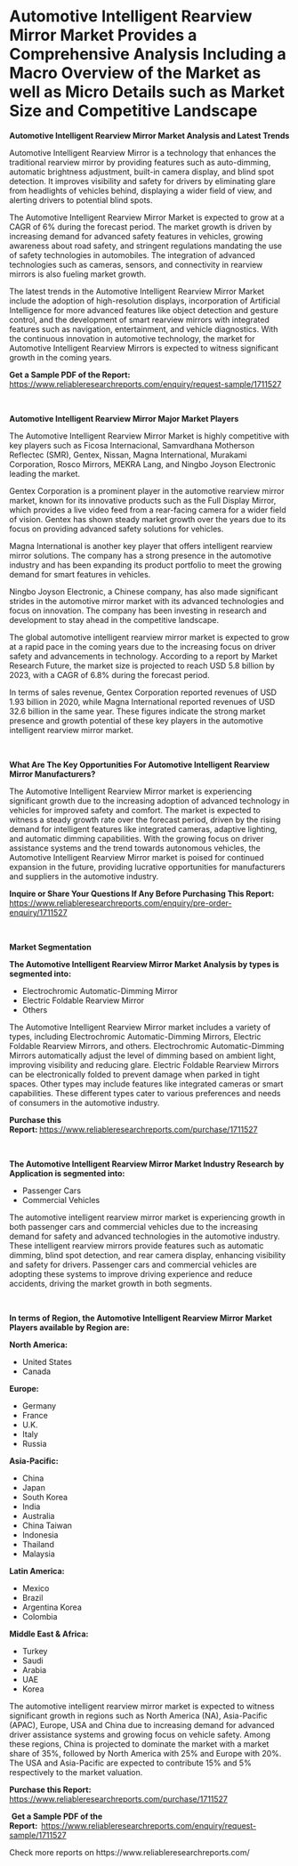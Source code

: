 <p><h1>Automotive Intelligent Rearview Mirror Market Provides a Comprehensive Analysis Including a Macro Overview of the Market as well as Micro Details such as Market Size and Competitive Landscape</h1></p><p><strong>Automotive Intelligent Rearview Mirror Market Analysis and Latest Trends</strong></p>
<p><p>Automotive Intelligent Rearview Mirror is a technology that enhances the traditional rearview mirror by providing features such as auto-dimming, automatic brightness adjustment, built-in camera display, and blind spot detection. It improves visibility and safety for drivers by eliminating glare from headlights of vehicles behind, displaying a wider field of view, and alerting drivers to potential blind spots.</p><p>The Automotive Intelligent Rearview Mirror Market is expected to grow at a CAGR of 6% during the forecast period. The market growth is driven by increasing demand for advanced safety features in vehicles, growing awareness about road safety, and stringent regulations mandating the use of safety technologies in automobiles. The integration of advanced technologies such as cameras, sensors, and connectivity in rearview mirrors is also fueling market growth.</p><p>The latest trends in the Automotive Intelligent Rearview Mirror Market include the adoption of high-resolution displays, incorporation of Artificial Intelligence for more advanced features like object detection and gesture control, and the development of smart rearview mirrors with integrated features such as navigation, entertainment, and vehicle diagnostics. With the continuous innovation in automotive technology, the market for Automotive Intelligent Rearview Mirrors is expected to witness significant growth in the coming years.</p></p>
<p><strong>Get a Sample PDF of the Report:&nbsp;</strong> <a href="https://www.reliableresearchreports.com/enquiry/request-sample/1711527">https://www.reliableresearchreports.com/enquiry/request-sample/1711527</a></p>
<p>&nbsp;</p>
<p><strong>Automotive Intelligent Rearview Mirror Major Market Players</strong></p>
<p><p>The Automotive Intelligent Rearview Mirror Market is highly competitive with key players such as Ficosa Internacional, Samvardhana Motherson Reflectec (SMR), Gentex, Nissan, Magna International, Murakami Corporation, Rosco Mirrors, MEKRA Lang, and Ningbo Joyson Electronic leading the market. </p><p>Gentex Corporation is a prominent player in the automotive rearview mirror market, known for its innovative products such as the Full Display Mirror, which provides a live video feed from a rear-facing camera for a wider field of vision. Gentex has shown steady market growth over the years due to its focus on providing advanced safety solutions for vehicles.</p><p>Magna International is another key player that offers intelligent rearview mirror solutions. The company has a strong presence in the automotive industry and has been expanding its product portfolio to meet the growing demand for smart features in vehicles.</p><p>Ningbo Joyson Electronic, a Chinese company, has also made significant strides in the automotive mirror market with its advanced technologies and focus on innovation. The company has been investing in research and development to stay ahead in the competitive landscape.</p><p>The global automotive intelligent rearview mirror market is expected to grow at a rapid pace in the coming years due to the increasing focus on driver safety and advancements in technology. According to a report by Market Research Future, the market size is projected to reach USD 5.8 billion by 2023, with a CAGR of 6.8% during the forecast period.</p><p>In terms of sales revenue, Gentex Corporation reported revenues of USD 1.93 billion in 2020, while Magna International reported revenues of USD 32.6 billion in the same year. These figures indicate the strong market presence and growth potential of these key players in the automotive intelligent rearview mirror market.</p></p>
<p>&nbsp;</p>
<p><strong>What Are The Key Opportunities For Automotive Intelligent Rearview Mirror Manufacturers?</strong></p>
<p><p>The Automotive Intelligent Rearview Mirror market is experiencing significant growth due to the increasing adoption of advanced technology in vehicles for improved safety and comfort. The market is expected to witness a steady growth rate over the forecast period, driven by the rising demand for intelligent features like integrated cameras, adaptive lighting, and automatic dimming capabilities. With the growing focus on driver assistance systems and the trend towards autonomous vehicles, the Automotive Intelligent Rearview Mirror market is poised for continued expansion in the future, providing lucrative opportunities for manufacturers and suppliers in the automotive industry.</p></p>
<p><strong>Inquire or Share Your Questions If Any Before Purchasing This Report:</strong> <a href="https://www.reliableresearchreports.com/enquiry/pre-order-enquiry/1711527">https://www.reliableresearchreports.com/enquiry/pre-order-enquiry/1711527</a></p>
<p>&nbsp;</p>
<p><strong>Market Segmentation</strong></p>
<p><strong>The Automotive Intelligent Rearview Mirror Market Analysis by types is segmented into:</strong></p>
<p><ul><li>Electrochromic Automatic-Dimming Mirror</li><li>Electric Foldable Rearview Mirror</li><li>Others</li></ul></p>
<p><p>The Automotive Intelligent Rearview Mirror market includes a variety of types, including Electrochromic Automatic-Dimming Mirrors, Electric Foldable Rearview Mirrors, and others. Electrochromic Automatic-Dimming Mirrors automatically adjust the level of dimming based on ambient light, improving visibility and reducing glare. Electric Foldable Rearview Mirrors can be electronically folded to prevent damage when parked in tight spaces. Other types may include features like integrated cameras or smart capabilities. These different types cater to various preferences and needs of consumers in the automotive industry.</p></p>
<p><strong>Purchase this Report:&nbsp;</strong><a href="https://www.reliableresearchreports.com/purchase/1711527">https://www.reliableresearchreports.com/purchase/1711527</a></p>
<p>&nbsp;</p>
<p><strong>The Automotive Intelligent Rearview Mirror Market Industry Research by Application is segmented into:</strong></p>
<p><ul><li>Passenger Cars</li><li>Commercial Vehicles</li></ul></p>
<p><p>The automotive intelligent rearview mirror market is experiencing growth in both passenger cars and commercial vehicles due to the increasing demand for safety and advanced technologies in the automotive industry. These intelligent rearview mirrors provide features such as automatic dimming, blind spot detection, and rear camera display, enhancing visibility and safety for drivers. Passenger cars and commercial vehicles are adopting these systems to improve driving experience and reduce accidents, driving the market growth in both segments.</p></p>
<p>&nbsp;</p>
<p><strong>In terms of Region, the Automotive Intelligent Rearview Mirror Market Players available by Region are:</strong></p>
<p>
    <p> <strong> North America: </strong>
        <ul>
            <li>United States</li>
            <li>Canada</li>
        </ul>
        </p> 
    <p> <strong> Europe: </strong>
        <ul>
            <li>Germany</li>
            <li>France</li>
            <li>U.K.</li>
            <li>Italy</li>
            <li>Russia</li>
        </ul>
        </p> 
    <p> <strong> Asia-Pacific: </strong>
        <ul>
            <li>China</li>
            <li>Japan</li>
            <li>South Korea</li>
            <li>India</li>
            <li>Australia</li>
            <li>China Taiwan</li>
            <li>Indonesia</li>
            <li>Thailand</li>
            <li>Malaysia</li>
        </ul>
        </p> 
    <p> <strong> Latin America: </strong>
        <ul>
            <li>Mexico</li>
            <li>Brazil</li>
            <li>Argentina Korea</li>
            <li>Colombia</li>
        </ul>
        </p> 
    <p> <strong> Middle East & Africa: </strong>
        <ul>
            <li>Turkey</li>
            <li>Saudi</li>
            <li>Arabia</li>
            <li>UAE</li>
            <li>Korea</li>
        </ul>
    </p>
    </p>
<p><p>The automotive intelligent rearview mirror market is expected to witness significant growth in regions such as North America (NA), Asia-Pacific (APAC), Europe, USA and China due to increasing demand for advanced driver assistance systems and growing focus on vehicle safety. Among these regions, China is projected to dominate the market with a market share of 35%, followed by North America with 25% and Europe with 20%. The USA and Asia-Pacific are expected to contribute 15% and 5% respectively to the market valuation.</p></p>
<p><strong>Purchase this Report: </strong><a href="https://www.reliableresearchreports.com/purchase/1711527">https://www.reliableresearchreports.com/purchase/1711527</a></p>
<p>&nbsp;<strong>Get a Sample PDF of the Report:&nbsp;&nbsp;</strong><a href="https://www.reliableresearchreports.com/enquiry/request-sample/1711527">https://www.reliableresearchreports.com/enquiry/request-sample/1711527</a></p>
<p><strong></strong></p>
<p>Check more reports on https://www.reliableresearchreports.com/</p>